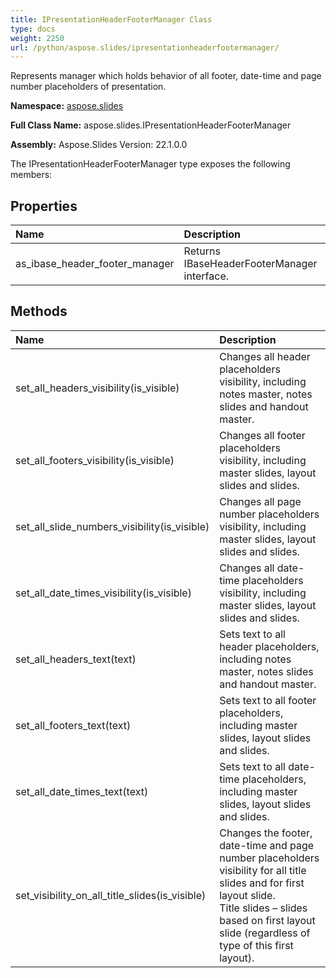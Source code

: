 ```yaml
---
title: IPresentationHeaderFooterManager Class
type: docs
weight: 2250
url: /python/aspose.slides/ipresentationheaderfootermanager/
---
```


Represents manager which holds behavior of all footer, date-time and page number placeholders of presentation.

**Namespace:** [aspose.slides](/python/aspose.slides/)

**Full Class Name:** aspose.slides.IPresentationHeaderFooterManager

**Assembly:**  Aspose.Slides Version: 22.1.0.0

The IPresentationHeaderFooterManager type exposes the following members:
## **Properties**
|**Name**|**Description**|
| :- | :- |
|as_ibase_header_footer_manager|Returns IBaseHeaderFooterManager interface.|
## **Methods**
|**Name**|**Description**|
| :- | :- |
|set_all_headers_visibility(is_visible)|Changes all header placeholders visibility, including notes master, notes slides and handout master.|
|set_all_footers_visibility(is_visible)|Changes all footer placeholders visibility, including master slides, layout slides and slides.|
|set_all_slide_numbers_visibility(is_visible)|Changes all page number placeholders visibility, including master slides, layout slides and slides.|
|set_all_date_times_visibility(is_visible)|Changes all date-time placeholders visibility, including master slides, layout slides and slides.|
|set_all_headers_text(text)|Sets text to all header placeholders, including notes master, notes slides and handout master.|
|set_all_footers_text(text)|Sets text to all footer placeholders, including master slides, layout slides and slides.|
|set_all_date_times_text(text)|Sets text to all date-time placeholders, including master slides, layout slides and slides.|
|set_visibility_on_all_title_slides(is_visible)|Changes the footer, date-time and page number placeholders visibility for all title slides and for first layout slide.<br/>            Title slides – slides based on first layout slide (regardless of type of this first layout).|
